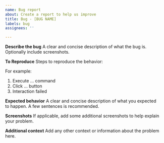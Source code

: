 ```yaml
---
name: Bug report
about: Create a report to help us improve
title: Bug - [BUG NAME]
labels: bug
assignees: ''

---
```


**Describe the bug**
A clear and concise description of what the bug is. Optionally include screenshots.

**To Reproduce**
Steps to reproduce the behavior:

For example: 
1. Execute ... command
2. Click ... button
3. Interaction failed

**Expected behavior**
A clear and concise description of what you expected to happen. A few sentences is recommended. 

**Screenshots**
If applicable, add some additional screenshots to help explain your problem.

**Additional context**
Add any other context or information about the problem here.
